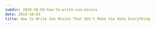 ```yaml
---
subdir: 2019-10-03-how-to-write-vue-mixins
date: 2019-10-03
title: How to Write Vue Mixins That Don't Make You Hate Everything
---
```

